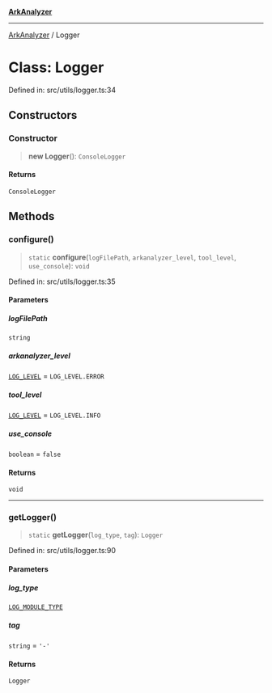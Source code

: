 [**ArkAnalyzer**](../README.md)

***

[ArkAnalyzer](../globals.md) / Logger

# Class: Logger

Defined in: src/utils/logger.ts:34

## Constructors

### Constructor

> **new Logger**(): `ConsoleLogger`

#### Returns

`ConsoleLogger`

## Methods

### configure()

> `static` **configure**(`logFilePath`, `arkanalyzer_level`, `tool_level`, `use_console`): `void`

Defined in: src/utils/logger.ts:35

#### Parameters

##### logFilePath

`string`

##### arkanalyzer\_level

[`LOG_LEVEL`](../enumerations/LOG_LEVEL.md) = `LOG_LEVEL.ERROR`

##### tool\_level

[`LOG_LEVEL`](../enumerations/LOG_LEVEL.md) = `LOG_LEVEL.INFO`

##### use\_console

`boolean` = `false`

#### Returns

`void`

***

### getLogger()

> `static` **getLogger**(`log_type`, `tag`): `Logger`

Defined in: src/utils/logger.ts:90

#### Parameters

##### log\_type

[`LOG_MODULE_TYPE`](../enumerations/LOG_MODULE_TYPE.md)

##### tag

`string` = `'-'`

#### Returns

`Logger`
